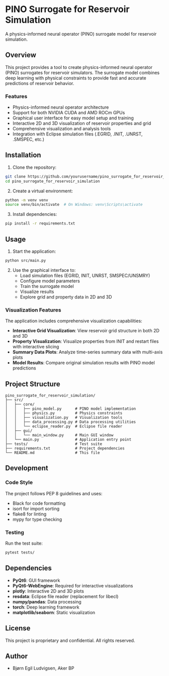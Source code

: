 # PINO Surrogate for Reservoir Simulation

A physics-informed neural operator (PINO) surrogate model for reservoir simulation.

## Overview

This project provides a tool to create physics-informed neural operator (PINO) surrogates for reservoir simulators. The surrogate model combines deep learning with physical constraints to provide fast and accurate predictions of reservoir behavior.

### Features

- Physics-informed neural operator architecture
- Support for both NVIDIA CUDA and AMD ROCm GPUs
- Graphical user interface for easy model setup and training
- Interactive 2D and 3D visualization of reservoir properties and grid
- Comprehensive visualization and analysis tools
- Integration with Eclipse simulation files (.EGRID, .INIT, .UNRST, .SMSPEC, etc.)

## Installation

1. Clone the repository:
```bash
git clone https://github.com/yourusername/pino_surrogate_for_reservoir_simulation.git
cd pino_surrogate_for_reservoir_simulation
```

2. Create a virtual environment:
```bash
python -m venv venv
source venv/bin/activate  # On Windows: venv\Scripts\activate
```

3. Install dependencies:
```bash
pip install -r requirements.txt
```

## Usage

1. Start the application:
```bash
python src/main.py
```

2. Use the graphical interface to:
   - Load simulation files (EGRID, INIT, UNRST, SMSPEC/UNSMRY)
   - Configure model parameters
   - Train the surrogate model
   - Visualize results
   - Explore grid and property data in 2D and 3D

### Visualization Features

The application includes comprehensive visualization capabilities:

- **Interactive Grid Visualization**: View reservoir grid structure in both 2D and 3D
- **Property Visualization**: Visualize properties from INIT and restart files with interactive slicing
- **Summary Data Plots**: Analyze time-series summary data with multi-axis plots
- **Model Results**: Compare original simulation results with PINO model predictions

## Project Structure

```
pino_surrogate_for_reservoir_simulation/
├── src/
│   ├── core/
│   │   ├── pino_model.py      # PINO model implementation
│   │   ├── physics.py         # Physics constraints
│   │   ├── visualization.py   # Visualization tools
│   │   ├── data_processing.py # Data processing utilities
│   │   └── eclipse_reader.py  # Eclipse file reader
│   ├── gui/
│   │   └── main_window.py     # Main GUI window
│   └── main.py                # Application entry point
├── tests/                     # Test suite
├── requirements.txt           # Project dependencies
└── README.md                  # This file
```

## Development

### Code Style

The project follows PEP 8 guidelines and uses:
- Black for code formatting
- isort for import sorting
- flake8 for linting
- mypy for type checking

### Testing

Run the test suite:
```bash
pytest tests/
```

## Dependencies

- **PyQt6**: GUI framework
- **PyQt6-WebEngine**: Required for interactive visualizations
- **plotly**: Interactive 2D and 3D plots
- **resdata**: Eclipse file reader (replacement for libecl)
- **numpy/pandas**: Data processing
- **torch**: Deep learning framework
- **matplotlib/seaborn**: Static visualization

## License

This project is proprietary and confidential. All rights reserved.

## Author

- Bjørn Egil Ludvigsen, Aker BP 
